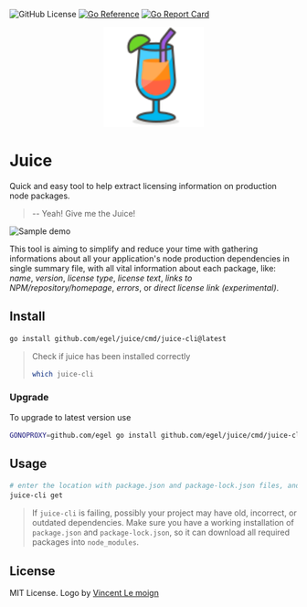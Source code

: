 ![GitHub License](https://img.shields.io/github/license/egel/juice)
[![Go Reference](https://pkg.go.dev/badge/github.com/egel/juice.svg)](https://pkg.go.dev/github.com/egel/juice)
[![Go Report Card](https://goreportcard.com/badge/github.com/egel/juice)](https://goreportcard.com/report/github.com/egel/juice)

<p align="center"><img alt="The Juice" width="175px" src="./docs/assets/juice.svg"/></p>

# Juice

Quick and easy tool to help extract licensing information on production node packages.

> -- Yeah! Give me the Juice!

![Sample demo](./docs/screenshots/2023-01-05_demo_loop.gif)

This tool is aiming to simplify and reduce your time with gathering informations about all your application's node production dependencies in single summary file, with all vital information about each package, like: _name_, _version_, _license type_, _license text_, _links to NPM/repository/homepage_, _errors_, or _direct license link (experimental)_.

## Install

```bash
go install github.com/egel/juice/cmd/juice-cli@latest
```

> Check if juice has been installed correctly
>
> ```bash
> which juice-cli
> ```

### Upgrade

To upgrade to latest version use

```bash
GONOPROXY=github.com/egel go install github.com/egel/juice/cmd/juice-cli@latest
```

## Usage

```bash
# enter the location with package.json and package-lock.json files, and run:
juice-cli get
```

> If `juice-cli` is failing, possibly your project may have old, incorrect, or outdated dependencies. Make sure you have a working installation of `package.json` and `package-lock.json`, so it can download all required packages into `node_modules`.

## License

MIT License. Logo by [Vincent Le moign](https://iconscout.com/icon/juice-247)

